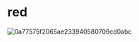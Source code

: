 # red
![0a77575f2065ae233940580709cd0abc](https://github.com/Camelia-hu/red/assets/160568871/0f3910ef-584b-493f-a002-b3b8d2c7e070)

